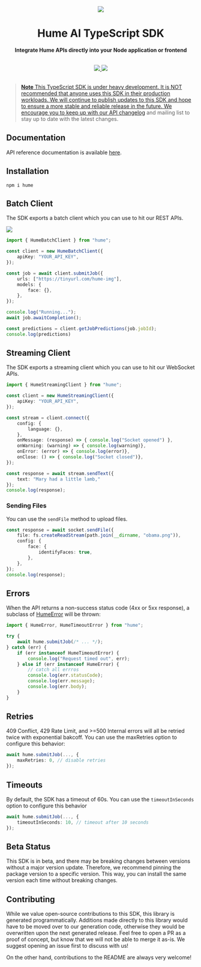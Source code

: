 <div align="center">
  <img src="https://storage.googleapis.com/hume-public-logos/hume/hume-banner.png">
  <h1>Hume AI TypeScript SDK</h1>

  <p>
    <strong>Integrate Hume APIs directly into your Node application or frontend</strong>
  </p>

  <br>
  <div>
    <a href="https://www.npmjs.com/package/hume"><img src="https://img.shields.io/npm/v/hume">
    <a href="https://buildwithfern.com/"><img src="https://img.shields.io/badge/%F0%9F%8C%BF-SDK%20generated%20by%20Fern-brightgreen">     
  </div>
  <br>
</div>

> **Note**
> This TypeScript SDK is under heavy development. It is NOT recommended that anyone uses this SDK in their production workloads. We will continue to publish updates to this SDK and hope to ensure a more stable and reliable release in the future. We encourage you to keep up with our [API changelog](https://dev.hume.ai/changelog) and mailing list to stay up to date with the latest changes.

## Documentation

API reference documentation is available [here](https://docs.hume.ai/doc/batch-api).

## Installation

```
npm i hume
```

## Batch Client

The SDK exports a batch client which you can use to hit our REST APIs.

<a href="https://stackblitz.com/edit/typescript-example-using-sdk-built-with-fern-jlhehr?file=app.ts&view=editor"><img src="https://developer.stackblitz.com/img/open_in_stackblitz.svg">

```typescript
import { HumeBatchClient } from "hume";

const client = new HumeBatchClient({
    apiKey: "YOUR_API_KEY",
});

const job = await client.submitJob({
    urls: ["https://tinyurl.com/hume-img"],
    models: {
        face: {},
    },
});

console.log("Running...");
await job.awaitCompletion();

const predictions = client.getJobPredictions(job.jobId);
console.log(predictions)
```

## Streaming Client

The SDK exports a streaming client which you can use to hit our WebSocket APIs.

```typescript
import { HumeStreamingClient } from "hume";

const client = new HumeStreamingClient({
    apiKey: "YOUR_API_KEY",
});

const stream = client.connect({
    config: {
        language: {},
    },
    onMessage: (response) => { console.log("Socket opened") },
    onWarning: (warning) => { console.log(warning)},
    onError: (error) => { console.log(error)},
    onClose: () => { console.log("Socket closed")},
});

const response = await stream.sendText({
    text: "Mary had a little lamb,"
});
console.log(response);
```

### Sending Files
You can use the `sendFile` method to upload files. 

```typescript
const response = await socket.sendFile({
    file: fs.createReadStream(path.join(__dirname, "obama.png")),
    config: {
        face: {
            identifyFaces: true,
        },
    },
});
console.log(response);
```

## Errors

When the API returns a non-success status code (4xx or 5xx response),
a subclass of [HumeError](./src/errors/HumeError.ts) will be thrown:

```typescript
import { HumeError, HumeTimeoutError } from "hume";

try {
    await hume.submitJob(/* ... */);
} catch (err) {
    if (err instanceof HumeTimeoutError) {
        console.log("Request timed out", err);
    } else if (err instanceof HumeError) {
        // catch all errros
        console.log(err.statusCode);
        console.log(err.message);
        console.log(err.body);
    }
}
```

## Retries

409 Conflict, 429 Rate Limit, and >=500 Internal errors will all be retried twice with exponential bakcoff.
You can use the maxRetries option to configure this behavior:

```typescript
await hume.submitJob(..., {
    maxRetries: 0, // disable retries
});
```

## Timeouts

By default, the SDK has a timeout of 60s. You can use the `timeoutInSeconds` option to configure
this behavior

```typescript
await hume.submitJob(..., {
    timeoutInSeconds: 10, // timeout after 10 seconds
});
```

## Beta Status
This SDK is in beta, and there may be breaking changes between versions without a major 
version update. Therefore, we recommend pinning the package version to a specific version. 
This way, you can install the same version each time without breaking changes.

## Contributing
While we value open-source contributions to this SDK, this library is generated programmatically. 
Additions made directly to this library would have to be moved over to our generation code, 
otherwise they would be overwritten upon the next generated release. Feel free to open a PR as a
proof of concept, but know that we will not be able to merge it as-is. We suggest opening an 
issue first to discuss with us!

On the other hand, contributions to the README are always very welcome!
